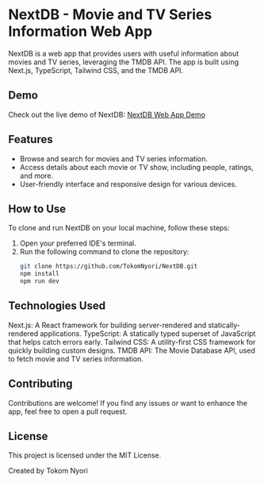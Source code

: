 # NextDB - Movie and TV Series Information Web App

NextDB is a web app that provides users with useful information about movies and TV series, leveraging the TMDB API. The app is built using Next.js, TypeScript, Tailwind CSS, and the TMDB API.

## Demo

Check out the live demo of NextDB: [NextDB Web App Demo](https://next-ithzg5zfz-tokomnyori.vercel.app/)

## Features

- Browse and search for movies and TV series information.
- Access details about each movie or TV show, including people, ratings, and more.
- User-friendly interface and responsive design for various devices.

## How to Use

To clone and run NextDB on your local machine, follow these steps:

1. Open your preferred IDE's terminal.
2. Run the following command to clone the repository:
   ```bash
   git clone https://github.com/TokomNyori/NextDB.git
   npm install
   npm run dev
   ```

## Technologies Used

Next.js: A React framework for building server-rendered and statically-rendered applications.
TypeScript: A statically typed superset of JavaScript that helps catch errors early.
Tailwind CSS: A utility-first CSS framework for quickly building custom designs.
TMDB API: The Movie Database API, used to fetch movie and TV series information.

## Contributing

Contributions are welcome! If you find any issues or want to enhance the app, feel free to open a pull request.

## License

This project is licensed under the MIT License.

Created by Tokom Nyori
